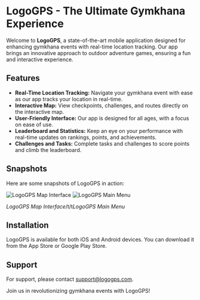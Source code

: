 # LogoGPS - The Ultimate Gymkhana Experience

Welcome to **LogoGPS**, a state-of-the-art mobile application designed for enhancing gymkhana events with real-time location tracking. Our app brings an innovative approach to outdoor adventure games, ensuring a fun and interactive experience.

## Features

- **Real-Time Location Tracking:** Navigate your gymkhana event with ease as our app tracks your location in real-time.
- **Interactive Map:** View checkpoints, challenges, and routes directly on the interactive map.
- **User-Friendly Interface:** Our app is designed for all ages, with a focus on ease of use.
- **Leaderboard and Statistics:** Keep an eye on your performance with real-time updates on rankings, points, and achievements.
- **Challenges and Tasks:** Complete tasks and challenges to score points and climb the leaderboard.

## Snapshots

Here are some snapshots of LogoGPS in action:

![LogoGPS Map Interface](https://i.gyazo.com/82e9977c6d9dbf2ab73e331950b113b1.png) ![LogoGPS Main Menu](https://i.gyazo.com/d7d3cd8b134be104a8c3a6651e5d0bea.png)

*LogoGPS Map Interface*/t/t*LogoGPS Main Menu*

## Installation

LogoGPS is available for both iOS and Android devices. You can download it from the App Store or Google Play Store.

## Support

For support, please contact [support@logogps.com](etsisi.upm.es).

Join us in revolutionizing gymkhana events with LogoGPS!

